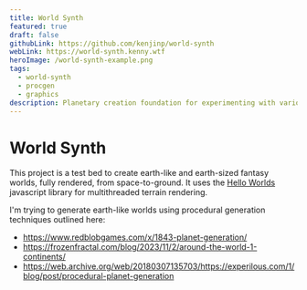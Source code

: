 ```yaml
---
title: World Synth
featured: true
draft: false
githubLink: https://github.com/kenjinp/world-synth
webLink: https://world-synth.kenny.wtf
heroImage: /world-synth-example.png
tags:
  - world-synth
  - procgen
  - graphics
description: Planetary creation foundation for experimenting with various tectonic, climate, and other models over a space-to-ground rendering of the entire world.
---
```


# World Synth

This project is a test bed to create earth-like and earth-sized fantasy worlds, fully rendered, from space-to-ground. It uses the [Hello Worlds](/projects/hello-worlds) javascript library for multithreaded terrain rendering.

I'm trying to generate earth-like worlds using procedural generation techniques outlined here:

- https://www.redblobgames.com/x/1843-planet-generation/
- https://frozenfractal.com/blog/2023/11/2/around-the-world-1-continents/
- https://web.archive.org/web/20180307135703/https://experilous.com/1/blog/post/procedural-planet-generation
